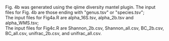 Fig. 4b was generated using the qiime diversity mantel plugin. The input files for Fig. 4b are those ending with "genus.tsv" or "species.tsv";  
The input files for Fig4a.R are alpha_16S.tsv, alpha_2b.tsv and alpha_WMS.tsv;  
The input files for Fig4c.R are Shannon_2b.csv, Shannon_all.csv, BC_2b.csv, BC_all.csv, unifrac_2b.csv, and unifrac_all.csv.
